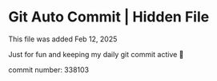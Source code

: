 # Git Auto Commit | Hidden File

This file was added Feb 12, 2025

Just for fun and keeping my daily git commit active 🤪

commit number: 338103
